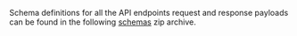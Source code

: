 Schema definitions for all the API endpoints request and response payloads can be found in the following [schemas](/api-documentation/docs/api/download/customs-inventory-linking-exports/1.0/inventory-linking-exports-schemas.zip) zip archive.